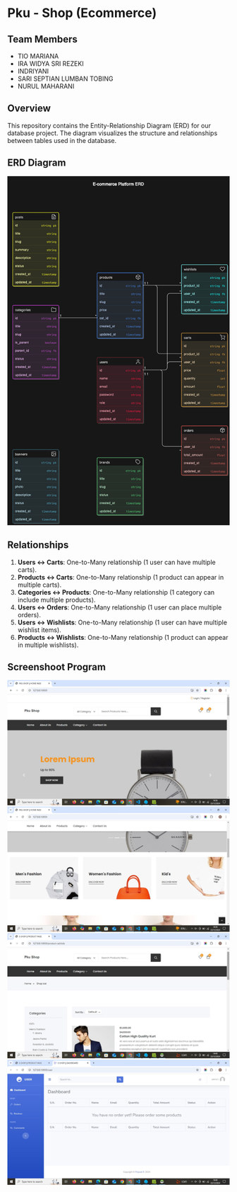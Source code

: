 # Pku - Shop (Ecommerce)

## Team Members
- TIO MARIANA
- IRA WIDYA SRI REZEKI 
- INDRIYANI 
- SARI SEPTIAN LUMBAN TOBING
- NURUL MAHARANI

## Overview
This repository contains the Entity-Relationship Diagram (ERD) for our database project. The diagram visualizes the structure and relationships between tables used in the database.

## ERD Diagram
![ERD Diagram](./public/diagram.png)

## Relationships
1. **Users ↔ Carts**: One-to-Many relationship (1 user can have multiple carts).
2. **Products ↔ Carts**: One-to-Many relationship (1 product can appear in multiple carts).
3. **Categories ↔ Products**: One-to-Many relationship (1 category can include multiple products).
4. **Users ↔ Orders**: One-to-Many relationship (1 user can place multiple orders).
5. **Users ↔ Wishlists**: One-to-Many relationship (1 user can have multiple wishlist items).
6. **Products ↔ Wishlists**: One-to-Many relationship (1 product can appear in multiple wishlists).

## Screenshoot Program
![Home Screen](./app/1.jpg)
![Home Screen](./app/2.jpg)
![Product](./database/3.jpg)
![Dashboard](./database/4.jpg)